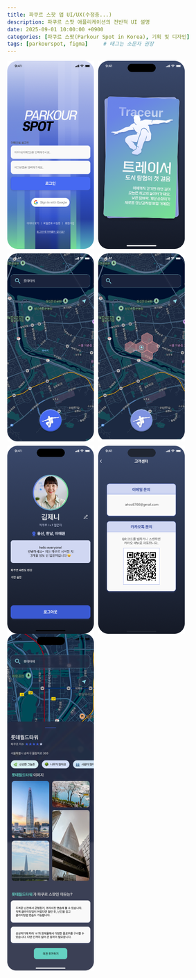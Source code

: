 ```yaml
---
title: 파쿠르 스팟 앱 UI/UX(수정중...)
description: 파쿠르 스팟 애플리케이션의 전반적 UI 설명
date: 2025-09-01 10:00:00 +0900
categories: [파쿠르 스팟(Parkour Spot in Korea), 기획 및 디자인]
tags: [parkourspot, figma]     # 태그는 소문자 권장
---
```


<div style="display:flex; flex-wrap:wrap; gap:10px;">
  <img src="/assets/img/ui/login.png" alt="로그인" width="200"/>
  <img src="/assets/img/ui/level.png" alt="파쿠르레벨" width="200"/>
  <img src="/assets/img/ui/map.png" alt="지도" width="200"/>
  <img src="/assets/img/ui/map_hex.png" alt="헥사지도" width="200"/>
  <img src="/assets/img/ui/mypage.png" alt="마이페이지" width="200"/>
  <img src="/assets/img/ui/cs.png" alt="고객센터" width="200"/>
</div>
<div style="display:flex; flex-wrap:wrap; gap:10px;">
 <img src="/assets/img/ui/map_detail.png" alt="지도상세페이지" width="200"/>
</div>